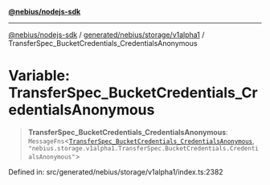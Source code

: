 [**@nebius/nodejs-sdk**](../../../../../README.md)

***

[@nebius/nodejs-sdk](../../../../../README.md) / [generated/nebius/storage/v1alpha1](../README.md) / TransferSpec\_BucketCredentials\_CredentialsAnonymous

# Variable: TransferSpec\_BucketCredentials\_CredentialsAnonymous

> **TransferSpec\_BucketCredentials\_CredentialsAnonymous**: `MessageFns`\<[`TransferSpec_BucketCredentials_CredentialsAnonymous`](../interfaces/TransferSpec_BucketCredentials_CredentialsAnonymous.md), `"nebius.storage.v1alpha1.TransferSpec.BucketCredentials.CredentialsAnonymous"`\>

Defined in: src/generated/nebius/storage/v1alpha1/index.ts:2382
